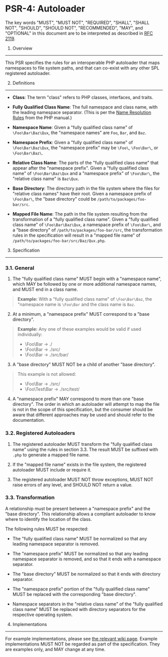 PSR-4: Autoloader
=================

The key words "MUST", "MUST NOT", "REQUIRED", "SHALL", "SHALL NOT", "SHOULD",
"SHOULD NOT", "RECOMMENDED", "MAY", and "OPTIONAL" in this document are to be
interpreted as described in [RFC 2119](http://tools.ietf.org/html/rfc2119).


1. Overview
-----------

This PSR specifies the rules for an interoperable PHP autoloader that maps
namespaces to file system paths, and that can co-exist with any other SPL
registered autoloader.


2. Definitions
--------------

- **Class**: The term "class" refers to PHP classes, interfaces, and traits.

- **Fully Qualified Class Name**: The full namespace and class name, with the
  leading namespace separator. (This is per the
  [Name Resolution Rules](http://php.net/manual/en/language.namespaces.rules.php)
  from the PHP manual.)

- **Namespace Name**: Given a "fully qualified class name" of
  `\Foo\Bar\Baz\Qux`, the "namespace names" are `Foo`, `Bar`, and `Baz`.
  
- **Namespace Prefix**: Given a "fully qualified class name" of
  `\Foo\Bar\Baz\Qux`, the "namespace prefix" may be `\Foo\`, `\Foo\Bar\`, or
  `\Foo\Bar\Baz\`.

- **Relative Class Name**: The parts of the "fully qualified class name" that
  appear after the "namespace prefix". Given a "fully qualified class name" of
  `\Foo\Bar\Baz\Qux` and a "namespace prefix" of `\Foo\Bar\`, the "relative
  class name" is `Baz\Qux`.

- **Base Directory**: The directory path in the file system where the files
  for "relative class names" have their root. Given a namespace prefix of 
  `\Foo\Bar\`, the "base directory" could be `/path/to/packages/foo-bar/src`.

- **Mapped File Name**: The path in the file system resulting from the
  transformation of a "fully qualified class name". Given a "fully qualified
  class name" of `\Foo\Bar\Baz\Qux`, a namespace prefix of `\Foo\Bar\`, and a
  "base directory" of `/path/to/packages/foo-bar/src`, the transformation
  rules in the specification will result in a "mapped file name" of
  `/path/to/packages/foo-bar/src/Baz/Qux.php`.


3. Specification
----------------

### 3.1. General

1. The "fully qualified class name" MUST begin with a "namespace name", which 
MAY be followed by one or more additional namespace names, and MUST end in 
a class name.

  > **Example:** With a "fully qualified class name" of `\Foo\Bar\Baz`, 
  > the "namespace name is `\Foo\Bar` and the class name is `Baz`.

2. At a minimum, a "namespace prefix" MUST correspond to a "base directory".

  > **Example:** Any one of these examples would be valid if used individually:
  >
  > * \Foo\Bar -> ./
  > * \Foo\Bar -> ./src/
  > * \Foo\Bar -> ./src/bar/

3. A "base directory" MUST NOT be a child of another "base directory".

  > This example is not allowed:
  >
  > * \Foo\Bar -> ./src/
  > * \Foo\Test\Bar -> ./src/test/ 

4. A "namespace prefix" MAY correspond to more than one "base directory". The 
order in which an autoloader will attempt to map the file is not in the scope 
of this specification, but the consumer should be aware that different 
approaches may be used and should refer to the documentation.

### 3.2. Registered Autoloaders

1. The registered autoloader MUST transform the "fully qualified class name"
using the rules in section 3.3. The result MUST be suffixed with `.php` to
generate a mapped file name.

2. If the "mapped file name" exists in the file system, the registered autoloader
MUST include or require it.

3. The registered autoloader MUST NOT throw exceptions, MUST NOT raise errors of
any level, and SHOULD NOT return a value.

### 3.3. Transformation

A relationship must be present between a "namespace prefix" and the "base 
directory". This relationship allows a compliant autoloader to know where to 
identify the location of the class.

The following rules MUST be respected:

- The "fully qualified class name" MUST be normalized so that any leading
  namespace separator is removed.

- The "namespace prefix" MUST be normalized so that any leading namespace
  separator is removed, and so that it ends with a namespace separator.

- The "base directory" MUST be normalized so that it ends with directory
  separator.

- The "namespace prefix" portion of the "fully qualified class name" MUST 
  be replaced with the corresponding "base directory".

- Namespace separators in the "relative class name" of the "fully
  qualified class name" MUST be replaced with directory separators for 
  the respective operating system.


4. Implementations
------------------

For example implementations, please see [the relevant wiki page][examples].
Example implementations MUST NOT be regarded as part of the specification. 
They are examples only, and MAY change at any time.

[examples]: https://github.com/php-fig/fig-standards/wiki/PSR-4-Example-Implementations

